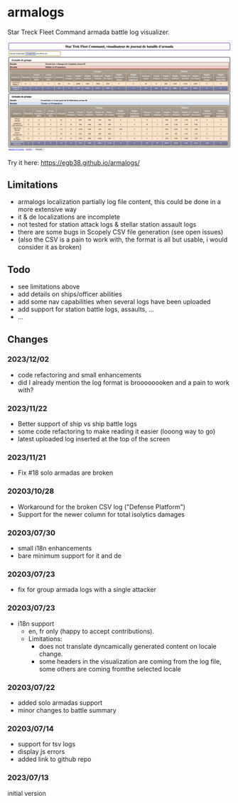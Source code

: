 # armalogs
Star Treck Fleet Command armada battle log visualizer.

![alt text](https://github.com/egb38/armalogs/blob/main/armalogs-2.png?raw=true)


Try it here: https://egb38.github.io/armalogs/

## Limitations
* armalogs localization partially log file content, this could be done in a more extensive way
* it & de localizations are incomplete
* not tested for station attack logs & stellar station assault logs
* there are some bugs in Scopely CSV file generation (see open issues)
* (also the CSV is a pain to work with, the format is all but usable, i would consider it as broken)

## Todo
* see limitations above
* add details on ships/officer abilities
* add some nav capabilities when several logs have been uploaded
* add support for station battle logs, assaults, ...
* ...

## Changes
### 2023/12/02
* code refactoring and small enhancements
* did I already mention the log format is broooooooken and a pain to work with?

### 2023/11/22
* Better support of ship vs ship battle logs
* some code refactoring to make reading it easier (looong way to go)
* latest uploaded log inserted at the top of the screen

### 2023/11/21
* Fix #18 solo armadas are broken

### 20203/10/28
* Workaround for the broken CSV log ("Defense Platform")
* Support for the newer column for total isolytics damages

### 20203/07/30
* small i18n enhancements
* bare minimum support for it and de

### 20203/07/23
* fix for group armada logs with a single attacker

### 20203/07/23
* i18n support
  * en, fr only (happy to accept contributions). 
  * Limitations: 
    * does not translate dyncamically generated content on locale change.
    * some headers in the visualization are coming from the log file, some others are coming fromthe selected locale

### 20203/07/22
* added solo armadas support
* minor changes to battle summary

### 20203/07/14
* support for tsv logs
* display js errors
* added link to github repo

### 2023/07/13
initial version
